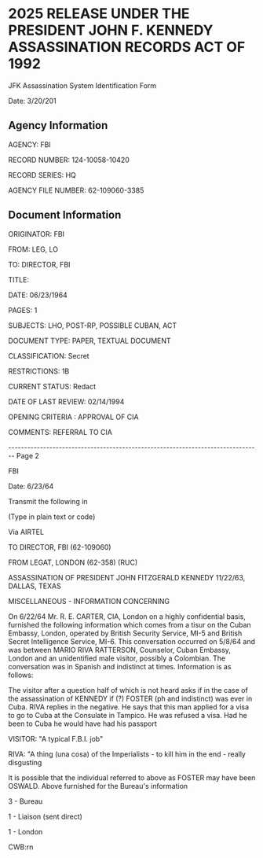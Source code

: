 # 2025 RELEASE UNDER THE PRESIDENT JOHN F. KENNEDY ASSASSINATION RECORDS ACT OF 1992
JFK Assassination System
Identification Form

Date: 3/20/201

## Agency Information

AGENCY: FBI

RECORD NUMBER: 124-10058-10420

RECORD SERIES: HQ

AGENCY FILE NUMBER: 62-109060-3385

## Document Information

ORIGINATOR: FBI

FROM: LEG, LO

TO: DIRECTOR, FBI

TITLE:

DATE: 06/23/1964

PAGES: 1

SUBJECTS: LHO, POST-RP, POSSIBLE CUBAN, ACT

DOCUMENT TYPE: PAPER, TEXTUAL DOCUMENT

CLASSIFICATION: Secret

RESTRICTIONS: 1B

CURRENT STATUS: Redact

DATE OF LAST REVIEW: 02/14/1994

OPENING CRITERIA : APPROVAL OF CIA

COMMENTS: REFERRAL TO CIA


-------------------------------------------------------------------------------- Page 2

FBI

Date: 6/23/64

Transmit the following in

(Type in plain text or code)

Via AIRTEL

TO DIRECTOR, FBI (62-109060)

FROM LEGAT, LONDON (62-358) (RUC)

ASSASSINATION OF PRESIDENT
JOHN FITZGERALD KENNEDY 11/22/63,
DALLAS, TEXAS

MISCELLANEOUS - INFORMATION CONCERNING

On 6/22/64 Mr. R. E. CARTER, CIA, London on a highly confidential basis, furnished the following information which comes from a tisur on the Cuban Embassy, London, operated by British Security Service, MI-5 and British Secret Intelligence Service, MI-6. This conversation occurred on 5/8/64 and was between MARIO RIVA RATTERSON, Counselor, Cuban Embassy, London and an unidentified male visitor, possibly a Colombian. The conversation was in Spanish and indistinct at times. Information is as follows:

The visitor after a question half of which is not heard asks if in the case of the assassination of KENNEDY if (?) FOSTER (ph and indistinct) was ever in Cuba. RIVA replies in the negative. He says that this man applied for a visa to go to Cuba at the Consulate in Tampico. He was refused a visa. Had he been to Cuba he would have had his passport

VISITOR: "A typical F.B.I. job"

RIVA: "A thing (una cosa) of the Imperialists - to kill him in the end - really disgusting

It is possible that the individual referred to above as FOSTER may have been OSWALD. Above furnished for the Bureau's information

3 - Bureau

1 - Liaison (sent direct)

1 - London

CWB:rn
